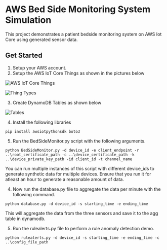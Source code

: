 # AWS Bed Side Monitoring System Simulation 

This project demonstrates a patient bedside monitoring system on AWS Iot Core using generated sensor data. 

## Get Started 
1. Setup your AWS account. 
2. Setup the AWS IoT Core Things as shown in the pictures below 

![AWS IoT Core Things](..\M02-01-Project-HealthCare-IoT-Cloud\images\things.png)

![Thing Types](..\M02-01-Project-HealthCare-IoT-Cloud\images\thingtypes.png)

<!-- ![Thing Groups](..\M02-01-Project-HealthCare-IoT-Cloud\images\thinggroups.png)

![Policy](..\M02-01-Project-HealthCare-IoT-Cloud\images\policy.png) -->

3. Create DynamoDB Tables as shown below 

![Tables](..\M02-01-Project-HealthCare-IoT-Cloud\images\dynamotables.png)

4. Install the following libraries 
```
pip install awsiotpythonsdk boto3
```
5. Run the BedSideMonitor.py script with the following arguments.  
```
python BedSideMonitor.py -d device_id -e client_endpoint -r ..\root_certificate_path -c ..\device_certificate_path -k ..\device_private_key_path -id client_id -t channel_name 
```
You can run multiple instances of this script with different device_ids to generate synthetic data for multiple devices. Ensure that you run it for atleast an hour to generate a reasonable amount of data. 

4. Now run the database.py file to aggregate the data per minute with the following command.
```
python database.py -d device_id -s starting_time -e ending_time 
```
This will aggregate the data from the three sensors and save it to the agg table in dynamodb. 

5. Run the rulealerts.py file to perform a rule anomaly detection demo. 
```
python rulealerts.py -d device_id -s starting_time -e ending_time -c ..\config_file_path
```
